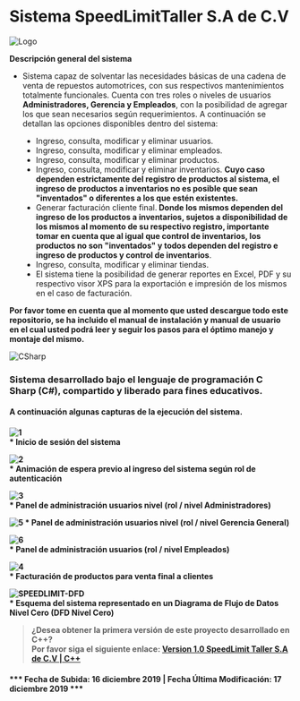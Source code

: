 # Sistema SpeedLimitTaller S.A de C.V

![Logo](https://user-images.githubusercontent.com/44457989/70967845-33b88700-205d-11ea-965f-5e23a387b91a.png)

<b>Descripción general del sistema</b>
<ul>
  <li>Sistema capaz de solventar las necesidades básicas de una cadena de venta de repuestos automotrices, con sus respectivos mantenimientos totalmente funcionales. Cuenta con tres roles o niveles de usuarios <b>Administradores, Gerencia y Empleados</b>, con la posibilidad de agregar los que sean necesarios según requerimientos. A continuación se detallan las opciones disponibles dentro del sistema:</li>
  <ul>
    <li type="disc">Ingreso, consulta, modificar y eliminar usuarios.</li>
    <li type="disc">Ingreso, consulta, modificar y eliminar empleados.</li>
    <li type="disc">Ingreso, consulta, modificar y eliminar productos.</li>
    <li type="disc">Ingreso, consulta, modificar y eliminar inventarios. <b>Cuyo caso dependen estrictamente del registro de productos al sistema, el ingreso de productos a inventarios no es posible que sean "inventados" o diferentes a los que estén existentes.</b></li>
    <li type="disc">Generar facturación cliente final.<b> Donde los mismos dependen del ingreso de los productos a inventarios, sujetos a disponibilidad de los mismos al momento de su respectivo registro, importante tomar en cuenta que al igual que control de inventarios, los productos no son "inventados" y todos dependen del registro e ingreso de productos y control de inventarios</b>.</li>
    <li type="disc">Ingreso, consulta, modificar y eliminar tiendas.</li>
    <li type="disc">El sistema tiene la posibilidad de generar reportes en Excel, PDF y su respectivo visor XPS para la exportación e impresión de los mismos en el caso de facturación.</li>
  </ul>
</ul>
<b>Por favor tome en cuenta que al momento que usted descargue todo este repositorio, se ha incluido el manual de instalación y manual de usuario en el cual usted podrá leer y seguir los pasos para el óptimo manejo y montaje del mismo.</b><br>

![CSharp](https://user-images.githubusercontent.com/44457989/70968018-afb2cf00-205d-11ea-9b79-2ff5a0a100ac.png)<br>

<h3>Sistema desarrollado bajo el lenguaje de programación C Sharp (C#), compartido y liberado para fines educativos.</h3>

<h4>A continuación algunas capturas de la ejecución del sistema.<h4>
  
![1](https://user-images.githubusercontent.com/44457989/70968352-9a8a7000-205e-11ea-8fb8-99fd535597aa.PNG)
<br>
<b>* Inicio de sesión del sistema</b>

![2](https://user-images.githubusercontent.com/44457989/70968402-c4dc2d80-205e-11ea-8976-a89ac255df2b.PNG)
<br>
<b> * Animación de espera previo al ingreso del sistema según rol de autenticación</b>

![3](https://user-images.githubusercontent.com/44457989/70968550-23091080-205f-11ea-9166-422d2e540314.PNG)
<br>
<b> * Panel de administración usuarios nivel (rol / nivel Administradores)</b>

![5](https://user-images.githubusercontent.com/44457989/70968827-ea1d6b80-205f-11ea-95dd-d8286195adc3.PNG)
<b> * Panel de administración usuarios nivel (rol / nivel Gerencia General)</b>

![6](https://user-images.githubusercontent.com/44457989/70968940-349ee800-2060-11ea-81e4-6c5b663a686e.PNG)
<br>
<b> * Panel de administración usuarios (rol / nivel Empleados)</b>

![4](https://user-images.githubusercontent.com/44457989/70968636-619ecb00-205f-11ea-8860-cbfd785d1d26.PNG)
<br>
<b> * Facturación de productos para venta final a clientes</b>

![SPEEDLIMIT-DFD](https://user-images.githubusercontent.com/44457989/70970025-fa831580-2062-11ea-84db-8b18081afb42.png)
<br>
<b> * Esquema del sistema representado en un Diagrama de Flujo de Datos Nivel Cero (DFD Nivel Cero)</b>

> ¿Desea obtener la primera versión de este proyecto desarrollado en C++? <br>
<b>Por favor siga el siguiente enlace:  </b>
[Version 1.0 SpeedLimit Taller S.A de C.V  |  C++](https://github.com/DanielRivera03/Sistema-Venta-Repuestos)

<h4>*** Fecha de Subida: 16 diciembre 2019    |     Fecha Última Modificación: 17 diciembre 2019 ***</h4>
